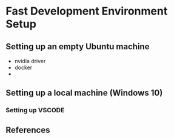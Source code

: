 # Fast Development Environment Setup

## Setting up an empty Ubuntu machine
- nvidia driver
- docker
-

## Setting up a local machine (Windows 10)
### Setting up VSCODE


## References